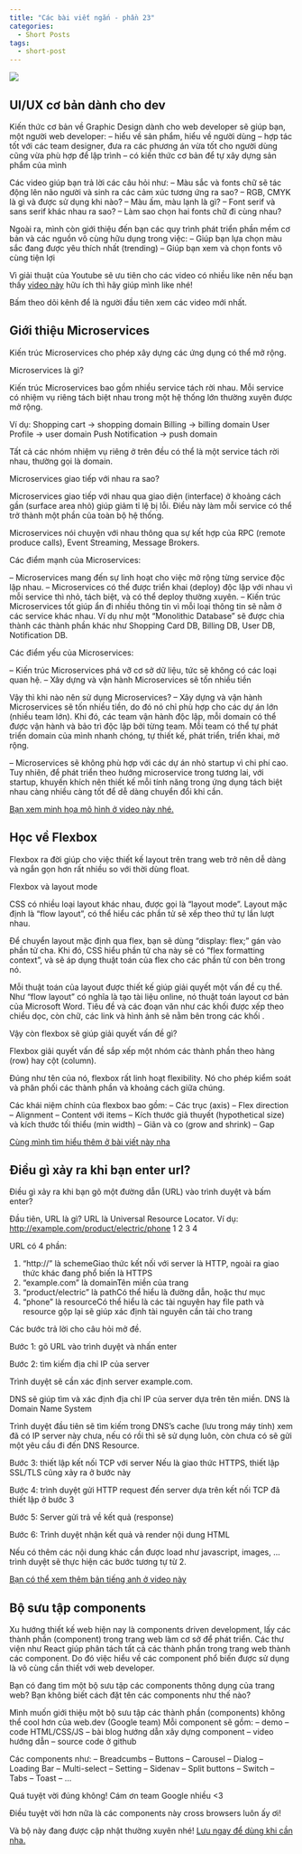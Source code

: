 ```yaml
---
title: "Các bài viết ngắn - phần 23"
categories:
  - Short Posts
tags:
  - short-post
---
```

![](assets/images/2022/12/2022-12-11-cac-bai-viet-ngan-phan-23-1.webp)

## UI/UX cơ bản dành cho dev
Kiến thức cơ bản về Graphic Design dành cho web developer sẽ giúp bạn, một người web developer:
– hiểu về sản phẩm, hiểu về người dùng
– hợp tác tốt với các team designer, đưa ra các phương án vừa tốt cho người dùng cũng vừa phù hợp để lập trình
– có kiến thức cơ bản để tự xây dựng sản phẩm của mình

Các video giúp bạn trả lời các câu hỏi như:
– Màu sắc và fonts chữ sẽ tác động lên não người và sinh ra các cảm xúc tương ứng ra sao?
– RGB, CMYK là gì và được sử dụng khi nào?
– Màu ấm, màu lạnh là gì?
– Font serif và sans serif khác nhau ra sao?
– Làm sao chọn hai fonts chữ đi cùng nhau?

Ngoài ra, mình còn giới thiệu đến bạn các quy trình phát triển phần mềm cơ bản và các nguồn vô cùng hữu dụng trong việc:
– Giúp bạn lựa chọn màu sắc đang được yêu thích nhất (trending)
– Giúp bạn xem và chọn fonts vô cùng tiện lợi

Vì giải thuật của Youtube sẽ ưu tiên cho các video có nhiều like nên nếu bạn thấy [video này](https://youtu.be/Ktb33USxsZA?list=PL53G8L1GDrrmz1BFI8baHwJOyMZvTv2vI) hữu ích thì hãy giúp mình like nhé!

Bấm theo dõi kênh để là người đầu tiên xem các video mới nhất.

## Giới thiệu Microservices
Kiến trúc Microservices cho phép xây dựng các ứng dụng có thể mở rộng.

Microservices là gì?

Kiến trúc Microservices bao gồm nhiều service tách rời nhau.
Mỗi service có nhiệm vụ riêng tách biệt nhau trong một hệ thống lớn thường xuyên được mở rộng.

Ví dụ:
Shopping cart -> shopping domain
Billing -> billing domain
User Profile -> user domain
Push Notification -> push domain

Tất cả các nhóm nhiệm vụ riêng ở trên đều có thể là một service tách rời nhau, thường gọi là domain.

Microservices giao tiếp với nhau ra sao?

Microservices giao tiếp với nhau qua giao diện (interface) ở khoảng cách gần (surface area nhỏ) giúp giảm tỉ lệ bị lỗi. Điều này làm mỗi service có thể trở thành một phần của toàn bộ hệ thống.

Microservices nói chuyện với nhau thông qua sự kết hợp của RPC (remote produce calls), Event Streaming, Message Brokers.

Các điểm mạnh của Microservices:

– Microservices mang đến sự linh hoạt cho việc mở rộng từng service độc lập nhau.
– Microservices có thể được triển khai (deploy) độc lập với nhau vì mỗi service thì nhỏ, tách biệt, và có thể deploy thường xuyên.
– Kiến trúc Microservices tốt giúp ẩn đi nhiều thông tin vì mỗi loại thông tin sẽ nằm ở các service khác nhau.
Ví dụ như một “Monolithic Database” sẽ được chia thành các thành phần khác như Shopping Card DB, Billing DB, User DB, Notification DB.

Các điểm yếu của Microservices:

– Kiến trúc Microservices phá vỡ cơ sở dữ liệu, tức sẽ không có các loại quan hệ.
– Xây dựng và vận hành Microservices sẽ tốn nhiều tiền

Vậy thì khi nào nên sử dụng Microservices?
– Xây dựng và vận hành Microservices sẽ tốn nhiều tiền, do đó nó chỉ phù hợp cho các dự án lớn (nhiều team lớn).
Khi đó, các team vận hành độc lập, mỗi domain có thể được vận hành và bảo trì độc lập bởi từng team.
Mỗi team có thể tự phát triển domain của mình nhanh chóng, tự thiết kế, phát triển, triển khai, mở rộng.

– Microservices sẽ không phù hợp với các dự án nhỏ startup vì chi phí cao.
Tuy nhiên, để phát triển theo hướng microservice trong tương lai, với startup, khuyến khích nên thiết kế mỗi tính năng trong ứng dụng tách biệt nhau càng nhiều càng tốt để dễ dàng chuyển đổi khi cần.

[Bạn xem minh họa mô hình ở video này nhé.](https://youtu.be/lTAcCNbJ7KE)

## Học về Flexbox
Flexbox ra đời giúp cho việc thiết kế layout trên trang web trở nên dễ dàng và ngắn gọn hơn rất nhiều so với thời dùng float.

Flexbox và layout mode

CSS có nhiều loại layout khác nhau, được gọi là “layout mode”.
Layout mặc định là “flow layout”, có thể hiểu các phần tử sẽ xếp theo thứ tự lần lượt nhau.

Để chuyển layout mặc định qua flex, bạn sẽ dùng “display: flex;” gán vào phần tử cha. Khi đó, CSS hiểu phần tử cha này sẽ có “flex formatting context”, và sẽ áp dụng thuật toán của flex cho các phần tử con bên trong nó.

Mỗi thuật toán của layout được thiết kế giúp giải quyết một vấn đề cụ thể.
Như “flow layout” có nghĩa là tạo tài liệu online, nó thuật toán layout cơ bản của Microsoft Word. Tiêu đề và các đoạn văn như các khối được xếp theo chiều dọc, còn chữ, các link và hình ảnh sẽ nằm bên trong các khối .

Vậy còn flexbox sẽ giúp giải quyết vấn đề gì?

Flexbox giải quyết vấn đề sắp xếp một nhóm các thành phần theo hàng (row) hay cột (column).

Đúng như tên của nó, flexbox rất linh hoạt flexibility. Nó cho phép kiểm soát và phân phối các thành phần và khoảng cách giữa chúng.

Các khái niệm chính của flexbox bao gồm:
– Các trục (axis)
– Flex direction
– Alignment
– Content với items
– Kích thước giả thuyết (hypothetical size) và kích thước tối thiểu (min width)
– Giãn và co (grow and shrink)
– Gap

[Cùng mình tìm hiểu thêm ở bài viết này nha](https://beautyoncode.com/hoc-ve-flexbox/)

## Điều gì xảy ra khi bạn enter url?
Điều gì xảy ra khi bạn gõ một đường dẫn (URL) vào trình duyệt và bấm enter?

Đầu tiên, URL là gì?
URL là Universal Resource Locator.
Ví dụ:
http://example.com/product/electric/phone
1 2 3 4

URL có 4 phần:
1. “http://” là schemeGiao thức kết nối với server là HTTP, ngoài ra giao thức khác đang phổ biến là HTTPS
2. “example.com” là domainTên miền của trang
3. “product/electric” là pathCó thể hiểu là đường dẫn, hoặc thư mục
4. “phone” là resourceCó thể hiểu là các tài nguyên hay file path và resource gộp lại sẽ giúp xác định tài nguyên cần tải cho trang

Các bước trả lời cho câu hỏi mở đề.

Bước 1: gõ URL vào trình duyệt và nhấn enter

Bước 2: tìm kiếm địa chỉ IP của server

Trình duyệt sẽ cần xác định server example.com.

DNS sẽ giúp tìm và xác định địa chỉ IP của server dựa trên tên miền. DNS là Domain Name System

Trình duyệt đầu tiên sẽ tìm kiếm trong DNS’s cache (lưu trong máy tính) xem đã có IP server này chưa, nếu có rồi thì sẽ sử dụng luôn, còn chưa có sẽ gửi một yêu cầu đi đến DNS Resource.

Bước 3: thiết lập kết nối TCP với server
Nếu là giao thức HTTPS, thiết lập SSL/TLS cũng xảy ra ở bước này

Bước 4: trình duyệt gửi HTTP request đến server dựa trên kết nối TCP đã thiết lập ở bước 3

Bước 5: Server gửi trả về kết quả (response)

Bước 6: Trình duyệt nhận kết quả và render nội dung HTML

Nếu có thêm các nội dung khác cần được load như javascript, images, … trình duyệt sẽ thực hiện các bước tương tự từ 2.

[Bạn có thể xem thêm bản tiếng anh ở video này](https://youtu.be/AlkDbnbv7dk)

## Bộ sưu tập components
Xu hướng thiết kế web hiện nay là components driven development, lấy các thành phần (component) trong trang web làm cơ sở để phát triển.
Các thư viện như React giúp phân tách tất cả các thành phần trong trang web thành các component.
Do đó việc hiểu về các component phổ biến được sử dụng là vô cùng cần thiết với web developer.

Bạn có đang tìm một bộ sưu tập các components thông dụng của trang web?
Bạn không biết cách đặt tên các components như thế nào?

Mình muốn giới thiệu một bộ sưu tập các thành phần (components) không thể cool hơn của web.dev (Google team)
Mỗi component sẽ gồm:
– demo
– code HTML/CSS/JS
– bài blog hướng dẫn xây dựng component
– video hướng dẫn
– source code ở github

Các components như:
– Breadcumbs
– Buttons
– Carousel
– Dialog
– Loading Bar
– Multi-select
– Setting
– Sidenav
– Split buttons
– Switch
– Tabs
– Toast
– …

Quá tuyệt vời đúng không! Cám ơn team Google nhiều <3

Điều tuyệt vời hơn nữa là các components này cross browsers luôn ấy ơi!

Và bộ này đang được cập nhật thường xuyên nhé!
[Lưu ngay để dùng khi cần nha.](https://web.dev/patterns/components/)
